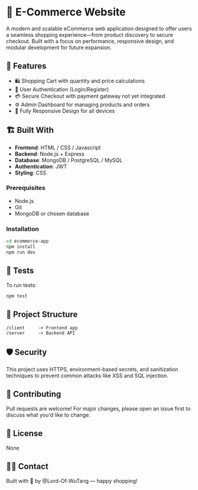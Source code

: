# 🛒 E-Commerce Website

A modern and scalable eCommerce web application designed to offer users a seamless shopping experience—from product discovery to secure checkout. Built with a focus on performance, responsive design, and modular development for future expansion.

## 🚀 Features

- 🛍️ Shopping Cart with quantity and price calculations
- 👤 User Authentication (Login/Register)
- 💳 Secure Checkout with payment gateway not yet integrated
- ⚙️ Admin Dashboard for managing products and orders
- 📱 Fully Responsive Design for all devices


## 🏗️ Built With

- **Frontend**: HTML / CSS / Javascript
- **Backend**: Node.js + Express
- **Database**: MongoDB / PostgreSQL / MySQL
- **Authentication**: JWT 
- **Styling**: CSS

### Prerequisites

- Node.js
- Git
- MongoDB or chosen database

### Installation

```bash
cd ecommerce-app
npm install
npm run dev
```

## 🧪 Tests

To run tests:

```bash
npm test
```

## 📁 Project Structure

```
/client     -> Frontend app
/server     -> Backend API
```

## 🛡️ Security

This project uses HTTPS, environment-based secrets, and sanitization techniques to prevent common attacks like XSS and SQL injection.

## 🙌 Contributing

Pull requests are welcome! For major changes, please open an issue first to discuss what you'd like to change.

## 📄 License
  None

## 🙋‍♀️ Contact

Built with 💙 by @Lord-Of-WuTang — happy shopping!
